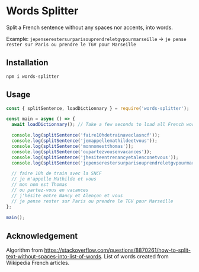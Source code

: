 # Words Splitter

Split a French sentence without any spaces nor accents, into words.

Example: `jepenserestersurparisouprendreletgvpourmarseille` → `je pense rester sur Paris ou prendre le TGV pour Marseille`

## Installation
```
npm i words-splitter
```

## Usage

```js
const { splitSentence, loadDictionnary } = require('words-splitter');

const main = async () => {
  await loadDictionnary(); // Take a few seconds to load all French words with their probability

  console.log(splitSentence('faire10hdetrainaveclasncf'));
  console.log(splitSentence('jemappellemathildeetvous'));
  console.log(splitSentence('monnomestthomas'));
  console.log(splitSentence('oupartezvousenvacances'));
  console.log(splitSentence('jhesiteentrenancyetalenconetvous'));
  console.log(splitSentence('jepenserestersurparisouprendreletgvpourmarseille'));

  // faire 10h de train avec la SNCF
  // je m'appelle Mathilde et vous
  // mon nom est Thomas
  // ou partez-vous en vacances
  // j'hésite entre Nancy et Alençon et vous
  // je pense rester sur Paris ou prendre le TGV pour Marseille
};

main();
```

## Acknowledgement
Algorithm from https://stackoverflow.com/questions/8870261/how-to-split-text-without-spaces-into-list-of-words.
List of words created from Wikipedia French articles.
